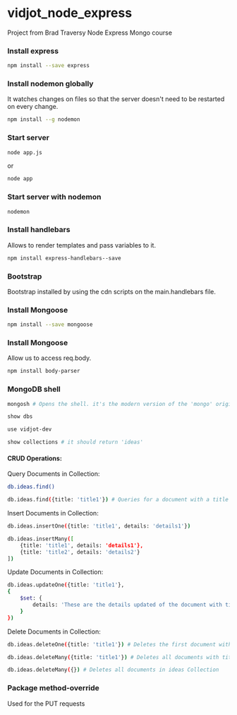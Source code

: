 # vidjot_node_express

Project from Brad Traversy Node Express Mongo course

### Install express

```sh
npm install --save express
```

### Install nodemon globally

It watches changes on files so that the server doesn't need to be restarted on every change.

```sh
npm install --g nodemon
```

### Start server

```sh
node app.js
```

or

```sh
node app
```

### Start server with nodemon

```sh
nodemon
```

### Install handlebars

Allows to render templates and pass variables to it.

```sh
npm install express-handlebars--save
```

### Bootstrap

Bootstrap installed by using the cdn scripts on the main.handlebars file.

### Install Mongoose

```sh
npm install --save mongoose
```

### Install Mongoose

Allow us to access req.body.

```sh
npm install body-parser
```

### MongoDB shell

```sh
mongosh # Opens the shell. it's the modern version of the 'mongo' original shell

show dbs

use vidjot-dev

show collections # it should return 'ideas'
```

#### CRUD Operations:

Query Documents in Collection:

```sh
db.ideas.find()

db.ideas.find({title: 'title1'}) # Queries for a document with a title equal to 'title1'
```

Insert Documents in Collection:

```sh
db.ideas.insertOne({title: 'title1', details: 'details1'})

db.ideas.insertMany([
    {title: 'title1', details: 'details1'},
    {title: 'title2', details: 'details2'}
])
```

Update Documents in Collection:

```sh
db.ideas.updateOne({title: 'title1'},
{
    $set: {
        details: 'These are the details updated of the document with title1'
    }
})
```

Delete Documents in Collection:

```sh
db.ideas.deleteOne({title: 'title1'}) # Deletes the first document with title1

db.ideas.deleteMany({title: 'title1'}) # Deletes all documents with title1

db.ideas.deleteMany({}) # Deletes all documents in ideas Collection
```

### Package method-override

Used for the PUT requests
